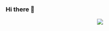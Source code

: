 ### Hi there 👋

<p align="center">
  <a href="https://skillicons.dev">
    <img src="https://skillicons.dev/icons?i=java,js,jquery,git,html,css" />
  </a>
</p>
